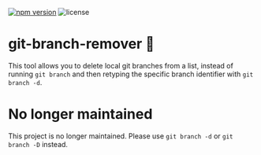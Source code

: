 [![npm version](https://badge.fury.io/js/git-branch-remover.svg)](https://badge.fury.io/js/git-branch-remover)
![license](https://badgen.net/npm/license/git-branch-remover)

# git-branch-remover 🧹

This tool allows you to delete local git branches from a list, instead of running `git branch` and then retyping the specific branch identifier with `git branch -d`.

# No longer maintained

This project is no longer maintained. Please use `git branch -d` or `git branch -D` instead.

